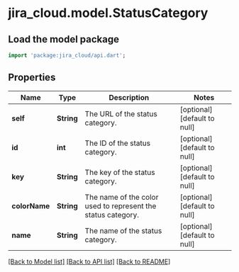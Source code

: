 # jira_cloud.model.StatusCategory

## Load the model package
```dart
import 'package:jira_cloud/api.dart';
```

## Properties
Name | Type | Description | Notes
------------ | ------------- | ------------- | -------------
**self** | **String** | The URL of the status category. | [optional] [default to null]
**id** | **int** | The ID of the status category. | [optional] [default to null]
**key** | **String** | The key of the status category. | [optional] [default to null]
**colorName** | **String** | The name of the color used to represent the status category. | [optional] [default to null]
**name** | **String** | The name of the status category. | [optional] [default to null]

[[Back to Model list]](../README.md#documentation-for-models) [[Back to API list]](../README.md#documentation-for-api-endpoints) [[Back to README]](../README.md)


